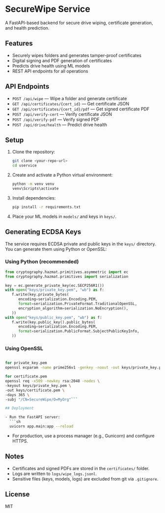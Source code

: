 # SecureWipe Service

A FastAPI-based backend for secure drive wiping, certificate generation, and health prediction.

## Features

- Securely wipes folders and generates tamper-proof certificates
- Digital signing and PDF generation of certificates
- Predicts drive health using ML models
- REST API endpoints for all operations

## API Endpoints

- `POST /api/wipe` — Wipe a folder and generate certificate
- `GET /api/certificates/{cert_id}` — Get certificate JSON
- `GET /api/certificates/{cert_id}/pdf` — Get signed certificate PDF
- `POST /api/verify-cert` — Verify certificate JSON
- `POST /api/verify-pdf` — Verify signed PDF
- `POST /api/drive/health` — Predict drive health

## Setup

1. Clone the repository:
   ```sh
   git clone <your-repo-url>
   cd uservice
   ```
2. Create and activate a Python virtual environment:
   ```sh
   python -m venv venv
   venv\Scripts\activate
   ```
3. Install dependencies:

   ```sh
   pip install -r requirements.txt
   ```

4. Place your ML models in `models/` and keys in `keys/`.

## Generating ECDSA Keys

The service requires ECDSA private and public keys in the `keys/` directory. You can generate them using Python or OpenSSL:

### Using Python (recommended)

```python
from cryptography.hazmat.primitives.asymmetric import ec
from cryptography.hazmat.primitives import serialization

key = ec.generate_private_key(ec.SECP256R1())
with open("keys/private_key.pem", "wb") as f:
   f.write(key.private_bytes(
      encoding=serialization.Encoding.PEM,
      format=serialization.PrivateFormat.TraditionalOpenSSL,
      encryption_algorithm=serialization.NoEncryption(),
   ))
with open("keys/public_key.pem", "wb") as f:
   f.write(key.public_key().public_bytes(
      encoding=serialization.Encoding.PEM,
      format=serialization.PublicFormat.SubjectPublicKeyInfo,
   ))
```

### Using OpenSSL

````sh

for private_key.pem
openssl ecparam -name prime256v1 -genkey -noout -out keys/private_key.pem

for certificate.pem
openssl req -x509 -newkey rsa:2048 -nodes \
-keyout keys/private_key.pem \
-out keys/certificate.pem \
-days 365 \
-subj "/CN=SecureWipe/O=MyOrg"```

## Deployment

- Run the FastAPI server:
  ```sh
  uvicorn app.main:app --reload
````

- For production, use a process manager (e.g., Gunicorn) and configure HTTPS.

## Notes

- Certificates and signed PDFs are stored in the `certificates/` folder.
- Logs are written to `logs/wipe_logs.jsonl`.
- Sensitive files (keys, models, logs) are excluded from git via `.gitignore`.

## License

MIT
